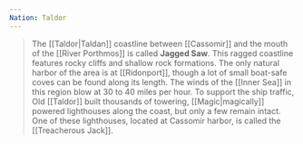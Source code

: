 ```yaml
---
Nation: Taldor
---
```


> The [[Taldor|Taldan]] coastline between  [[Cassomir]] and the mouth of the [[River Porthmos]] is called **Jagged Saw**. This ragged coastline features rocky cliffs and shallow rock formations. The only natural harbor of the area is at [[Ridonport]], though a lot of small boat-safe coves can be found along its length. The winds of the [[Inner Sea]] in this region blow at 30 to 40 miles per hour. To support the ship traffic, Old [[Taldor]] built thousands of towering, [[Magic|magically]] powered lighthouses along the coast, but only a few remain intact. One of these lighthouses, located at Cassomir harbor, is called the [[Treacherous Jack]].








